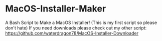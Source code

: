 # MacOS-Installer-Maker
A Bash Script to Make a MacOS Installer! (This is my first script so please don't hate)
If you need downloads please check out my other script: https://github.com/waterdragon78/MacOS-Installer-Downloader
